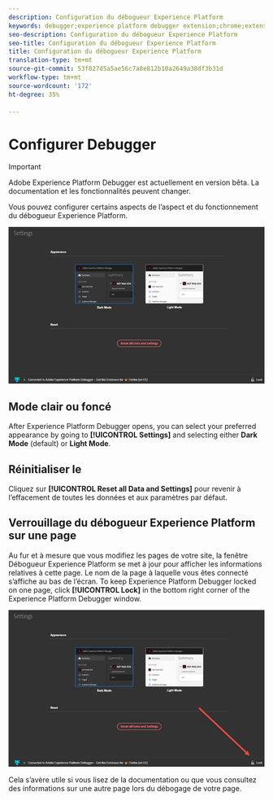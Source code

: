 ```yaml
---
description: Configuration du débogueur Experience Platform
keywords: debugger;experience platform debugger extension;chrome;extension;configure
seo-description: Configuration du débogueur Experience Platform
seo-title: Configuration du débogueur Experience Platform
title: Configuration du débogueur Experience Platform
translation-type: tm+mt
source-git-commit: 53f027d5a5ae56c7a8e812b10a2649a38df3b31d
workflow-type: tm+mt
source-wordcount: '172'
ht-degree: 35%

---
```



# Configurer Debugger

>[!IMPORTANT]
>
>Adobe Experience Platform Debugger est actuellement en version bêta. La documentation et les fonctionnalités peuvent changer.

Vous pouvez configurer certains aspects de l’aspect et du fonctionnement du débogueur Experience Platform.

![](assets/settings.jpg)

## Mode clair ou foncé

After Experience Platform Debugger opens, you can select your preferred appearance by going to **[!UICONTROL Settings]** and selecting either **Dark Mode** (default) or **Light Mode**.

## Réinitialiser le

Cliquez sur **[!UICONTROL Reset all Data and Settings]** pour revenir à l’effacement de toutes les données et aux paramètres par défaut.

## Verrouillage du débogueur Experience Platform sur une page

Au fur et à mesure que vous modifiez les pages de votre site, la fenêtre Débogueur Experience Platform se met à jour pour afficher les informations relatives à cette page. Le nom de la page à laquelle vous êtes connecté s’affiche au bas de l’écran. To keep Experience Platform Debugger locked on one page, click **[!UICONTROL Lock]** in the bottom right corner of the Experience Platform Debugger window.

![](assets/lock.jpg)

Cela s’avère utile si vous lisez de la documentation ou que vous consultez des informations sur une autre page lors du débogage de votre page.